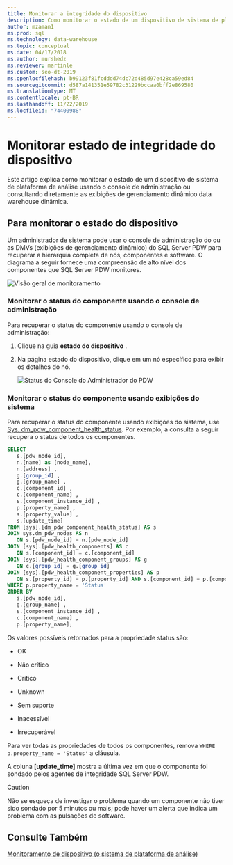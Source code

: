 ```yaml
---
title: Monitorar a integridade do dispositivo
description: Como monitorar o estado de um dispositivo de sistema de plataforma de análise usando o console de administração ou consultando diretamente as exibições de gerenciamento dinâmico data warehouse dinâmica.
author: mzaman1
ms.prod: sql
ms.technology: data-warehouse
ms.topic: conceptual
ms.date: 04/17/2018
ms.author: murshedz
ms.reviewer: martinle
ms.custom: seo-dt-2019
ms.openlocfilehash: b99123f81fcdddd74dc72d485d97e428ca59ed84
ms.sourcegitcommit: d587a141351e59782c31229bccaa0bff2e869580
ms.translationtype: MT
ms.contentlocale: pt-BR
ms.lasthandoff: 11/22/2019
ms.locfileid: "74400988"
---
```

# <a name="monitor-appliance-health-state"></a>Monitorar estado de integridade do dispositivo
Este artigo explica como monitorar o estado de um dispositivo de sistema de plataforma de análise usando o console de administração ou consultando diretamente as exibições de gerenciamento dinâmico data warehouse dinâmica. 
  
## <a name="to-monitor-the-appliance-state"></a>Para monitorar o estado do dispositivo  
Um administrador de sistema pode usar o console de administração do ou as DMVs (exibições de gerenciamento dinâmico) do SQL Server PDW para recuperar a hierarquia completa de nós, componentes e software. O diagrama a seguir fornece uma compreensão de alto nível dos componentes que SQL Server PDW monitores.  
  
![Visão geral de monitoramento](./media/monitor-appliance-health-state/SQL_Server_PDW_Monitoring_Overview.png "SQL_Server_PDW_Monitoring_Overview")  
  
### <a name="monitor-component-status-by-using-the-admin-console"></a>Monitorar o status do componente usando o console de administração  
Para recuperar o status do componente usando o console de administração:  
  
1.  Clique na guia **estado do dispositivo** .  
  
2.  Na página estado do dispositivo, clique em um nó específico para exibir os detalhes do nó.  
  
    ![Status do Console do Administrador do PDW](./media/monitor-appliance-health-state/SQL_Server_PDW_AdminConsol_State.png "SQL_Server_PDW_AdminConsol_State")  
  
### <a name="monitor-component-status-by-using-system-views"></a>Monitorar o status do componente usando exibições do sistema  
Para recuperar o status do componente usando exibições do sistema, use [Sys. dm_pdw_component_health_status](../relational-databases/system-dynamic-management-views/sys-dm-pdw-component-health-status-transact-sql.md). Por exemplo, a consulta a seguir recupera o status de todos os componentes.  
  
```sql  
SELECT   
   s.[pdw_node_id],  
   n.[name] as [node_name],  
   n.[address] ,  
   g.[group_id] ,  
   g.[group_name] ,  
   c.[component_id] ,  
   c.[component_name] ,  
   s.[component_instance_id] ,   
   p.[property_name] ,  
   s.[property_value] ,  
   s.[update_time]  
FROM [sys].[dm_pdw_component_health_status] AS s  
JOIN sys.dm_pdw_nodes AS n   
   ON s.[pdw_node_id] = n.[pdw_node_id]  
JOIN [sys].[pdw_health_components] AS c   
   ON s.[component_id] = c.[component_id]  
JOIN [sys].[pdw_health_component_groups] AS g   
   ON c.[group_id] = g.[group_id]  
JOIN [sys].[pdw_health_component_properties] AS p   
   ON s.[property_id] = p.[property_id] AND s.[component_id] = p.[component_id]  
WHERE p.property_name = 'Status'  
ORDER BY  
   s.[pdw_node_id],  
   g.[group_name] ,   
   s.[component_instance_id] ,  
   c.[component_name] ,   
   p.[property_name];  
```  
  
Os valores possíveis retornados para a propriedade status são:  
  
-   OK  
  
-   Não crítico  
  
-   Crítico  
  
-   Unknown  
  
-   Sem suporte  
  
-   Inacessível  
  
-   Irrecuperável  
  
Para ver todas as propriedades de todos os componentes, remova `WHERE  p.property_name = 'Status'` a cláusula.  
  
A coluna **[update_time]** mostra a última vez em que o componente foi sondado pelos agentes de integridade SQL Server PDW.  
  
> [!CAUTION]  
> Não se esqueça de investigar o problema quando um componente não tiver sido sondado por 5 minutos ou mais; pode haver um alerta que indica um problema com as pulsações de software.  
  
## <a name="see-also"></a>Consulte Também  
<!-- MISSING LINKS [Common Metadata Query Examples &#40;SQL Server PDW&#41;](../sqlpdw/common-metadata-query-examples-sql-server-pdw.md)  -->  
[Monitoramento de dispositivo &#40;o sistema de plataforma de análise&#41;](appliance-monitoring.md)  
  
